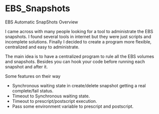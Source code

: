EBS_Snapshots
=================

EBS Automatic SnapShots
Overview

I came across with many people looking for a tool to administrate the EBS snapshots.
I found several tools in internet but they were just scripts and incomplete solutions.
Finally I decided to create a program more flexible, centralized and easy to administrate.

The main idea is to have a centralized program to rule all the EBS volumes and snapshots.
Besides you can  hook your code before running each snapshot and after it. 

Some features on their way

* Synchronous  waiting state in create/delete snapshot getting a real complete/fail status.
* Timeout to Synchronous  waiting state.
* Timeout to prescript/postscript execution.
* Pass some environment variable to prescript and postscript.
